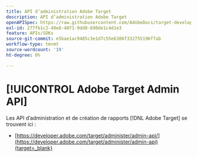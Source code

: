 ```yaml
---
title: API d’administration Adobe Target
description: API d’administration Adobe Target
openAPISpec: https://raw.githubusercontent.com/AdobeDocs/target-developers/main/src/admin-api.json
exl-id: 277fb1c2-49e8-48f1-9dd8-690de1c4d1e3
feature: APIs/SDKs
source-git-commit: e5bae1ac9485c3e1d7c55e6386f332755196ffab
workflow-type: tm+mt
source-wordcount: '19'
ht-degree: 0%

---
```


# [!UICONTROL Adobe Target Admin API]

Les API d’administration et de création de rapports [!DNL Adobe Target] se trouvent ici :

* [https://developer.adobe.com/target/administer/admin-api/](https://developer.adobe.com/target/administer/admin-api){target=_blank}

